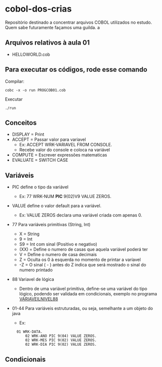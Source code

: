 # cobol-dos-crias

Repositório destinado a concentrar arquivos COBOL utilizados no estudo. Quem sabe futuramente façamos uma guilda.
a

## Arquivos relativos à aula 01

- HELLOWORLD.cob

## Para executar os códigos, rode esse comando

Compilar:

```shell
cobc -x -o run PROGCOB01.cob
```

Executar

```shell
./run
```

## Conceitos

- DISPLAY = Print
- ACCEPT = Passar valor para variavel
  - Ex: ACCEPT WRK-VARIAVEL FROM CONSOLE.
  - Recebe valor do console e coloca na variável
- COMPUTE = Escrever expressões matematicas
- EVALUATE = SWITCH CASE

## Variáveis

- PIC define o tipo da variável
  - Ex: 77 WRK-NUM **PIC** 9(02)V9 VALUE ZEROS.
- VALUE define o valor default para a variável.
  - Ex: VALUE ZEROS declara uma variável criada com apenas 0.
- 77 Para variáveis primitivas (String, Int)
  - X = String
  - 9 = Int
  - S9 = Int com sinal (Positivo e negativo)
  - (XX) = Define o numero de casas que aquela variável poderá ter
  - V = Define o numero de casa decimais
  - Z = Oculta os 0 à esquerda no momento de printar a varíavel
  - \-Z = O sinal ( \- ) antes do Z indica que será mostrado o sinal do numero printado
- 88 Variavel de lógica
  - Dentro de uma variável primitiva, define-se uma variável do tipo lógico, podendo ser validada em condicionais, exemplo no programa [VARIAVEILNIVEL88](ProgramasCobol/VARIAVEISLOGICAS.cob)
- 01-44 Para variáveis estruturadas, ou seja, semelhante a um objeto do java
  - Ex:

  ```cobol
    01 WRK-DATA.
        02 WRK-ANO PIC 9(04) VALUE ZEROS. 
        02 WRK-MES PIC 9(02) VALUE ZEROS.
        02 WRK-DIA PIC 9(02) VALUE ZEROS.
  ```

## Condicionais